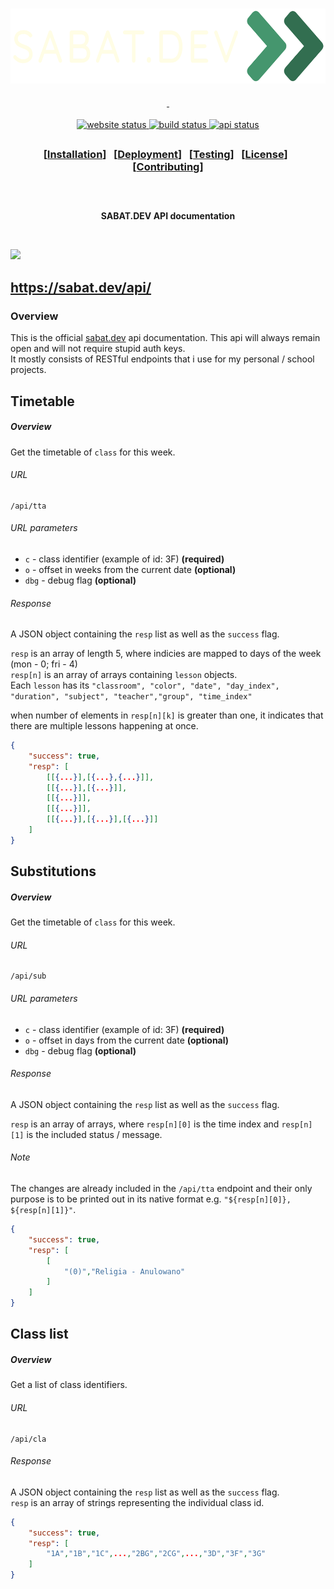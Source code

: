 <div class="head">
  <h3 align="center">
    <a href="https://github.com/Cloud11665/sabat.dev#----------------">
      <img src="https://raw.githubusercontent.com/Cloud11665/sabat.dev/master/images/head.png" height="120px" alt="SABAT.DEV >>">
    <p>&nbsp;</p>
   </h3>
  <p align="center">
    <a href="https://sabat.dev" target="_blank">
      <img src="https://img.shields.io/website?down_color=critical&down_message=offline&logo=icloud&logoColor=ffffff&up_color=45966E&up_message=online&url=https%3A%2F%2Fsabat.dev" alt="website status">
    </a>
    <a href="https://github.com/Cloud11665/sabat.dev/actions?query=workflow%3Abuild">
      <img src="https://img.shields.io/github/workflow/status/Cloud11665/sabat.dev/build?color=45966E&label=build&logo=python&logoColor=ffffff" alt="build status">
    </a>
    <a href="https://github.com/Cloud11665/sabat.dev/actions?query=workflow%3AAPI">
      <img src="https://img.shields.io/github/workflow/status/Cloud11665/sabat.dev/test?color=45966E&label=API&logo=flask" alt="api status">
    </a>
  </p>
  <h2></h2>
    <h3>
      <p align="center">
        [<a href="https://github.com/Cloud11665/sabat.dev#installation">Installation</a>]
        &nbsp;  
        [<a href="https://github.com/Cloud11665/sabat.dev#deployment">Deployment</a>]
        &nbsp;  
        [<a href="https://github.com/Cloud11665/sabat.dev#testing">Testing</a>]
        &nbsp;  
        [<a href="https://github.com/Cloud11665/sabat.dev/blob/master/LICENSE">License</a>]
        &nbsp;  
        [<a href="https://github.com/Cloud11665/sabat.dev#contributing">Contributing</a>]
      </p>
    </h3>
  <h2></h2>
  <p>&nbsp;</p>
    <p align="center">
        <strong>
            SABAT.DEV API documentation
        </strong>
    </p>
  <p>&nbsp;</p>
</div>
<a href="https://github.com/Cloud11665/sabat.dev/tree/master/api">
    <img src="https://img.shields.io/badge/API%20version-1.1-EF30A1" width="150px">
</a>

## https://sabat.dev/api/

### Overview

This is the official [sabat.dev](https://sabat.dev) api documentation. This api will always remain open and will not require stupid auth keys.  
It mostly consists of RESTful endpoints that i use for my personal / school projects.

## Timetable

##### Overview
Get the timetable of `class` for this week.

###### URL
    /api/tta

###### URL parameters
- `c` - class identifier (example of id: 3F) **(required)**
- `o` - offset in weeks from the current date **(optional)**
- `dbg` - debug flag **(optional)**

###### Response
A JSON object containing the `resp` list as well as the `success` flag.  

`resp` is an array of length 5, where indicies are mapped to days of the week (mon - 0; fri - 4)  
`resp[n]` is an array of arrays containing `lesson` objects.  
Each `lesson` has its `"classroom", "color", "date", "day_index", "duration", "subject", "teacher","group", "time_index"`  

when number of elements in `resp[n][k]` is greater than one, it indicates that there are multiple lessons happening at once.
```json
{
    "success": true,
    "resp": [
        [[{...}],[{...},{...}]],
        [[{...}],[{...}]],
        [[{...}]],
        [[{...}]],
        [[{...}],[{...}],[{...}]]
    ]
}
```

## Substitutions

##### Overview
Get the timetable of `class` for this week.

###### URL
    /api/sub
###### URL parameters
- `c` - class identifier (example of id: 3F) **(required)**
- `o` - offset in days from the current date **(optional)**
- `dbg` - debug flag **(optional)**

###### Response
A JSON object containing the `resp` list as well as the `success` flag.  

`resp` is an array of arrays, where `resp[n][0]` is the time index and `resp[n][1]` is the included status / message.  
###### Note
The changes are already included in the `/api/tta` endpoint and their only purpose is to be printed out in its native format e.g. `"${resp[n][0]}, ${resp[n][1]}"`.

```json
{
	"success": true,
	"resp": [
		[
			"(0)","Religia - Anulowano"
		]
	]
}
```  

## Class list

##### Overview
Get a list of class identifiers.

###### URL
    /api/cla

###### Response
A JSON object containing the `resp` list as well as the `success` flag.  
`resp` is an array of strings representing the individual class id.  

```json
{
    "success": true,
    "resp": [
        "1A","1B","1C",...,"2BG","2CG",...,"3D","3F","3G"
    ]
}
```
